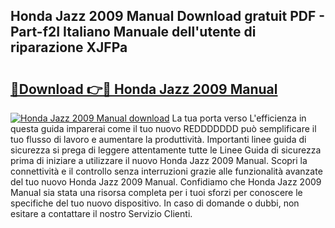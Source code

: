 ## Honda Jazz 2009 Manual Download gratuit PDF - Part-f2I Italiano Manuale dell'utente di riparazione XJFPa

# <h2><a href="http://dfcjb2c.blite.top/?on=Honda+Jazz+2009+Manual">🔗Download 👉🔴 Honda Jazz 2009 Manual</a></h2>

[![Honda Jazz 2009 Manual download](https://i.imgur.com/lujVjoI.png)](http://dfcjb2c.blite.top/?on=Honda+Jazz+2009+Manual)
La tua porta verso L'efficienza in questa guida imparerai come il tuo nuovo REDDDDDDD può semplificare il tuo flusso di lavoro e aumentare la produttività. Importanti linee guida di sicurezza si prega di leggere attentamente tutte le Linee Guida di sicurezza prima di iniziare a utilizzare il nuovo Honda Jazz 2009 Manual. Scopri la connettività e il controllo senza interruzioni grazie alle funzionalità avanzate del tuo nuovo Honda Jazz 2009 Manual. Confidiamo che Honda Jazz 2009 Manual sia stata una risorsa completa per i tuoi sforzi per conoscere le specifiche del tuo nuovo dispositivo. In caso di domande o dubbi, non esitare a contattare il nostro Servizio Clienti.
